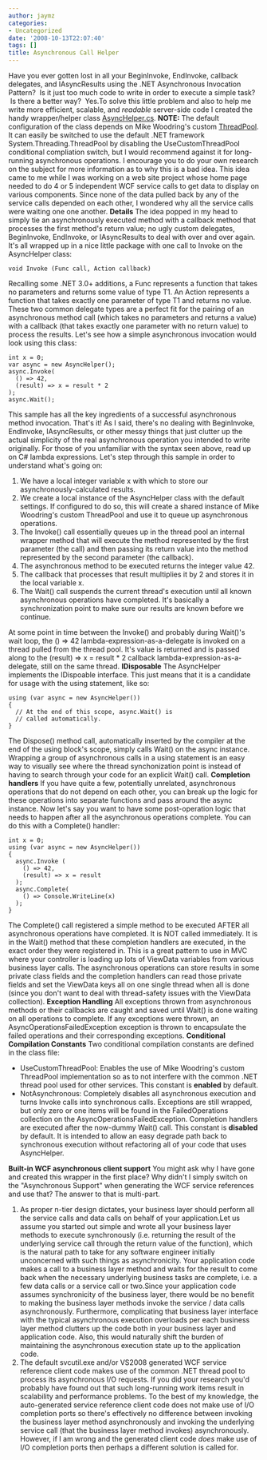 ```yaml
---
author: jaymz
categories:
- Uncategorized
date: '2008-10-13T22:07:40'
tags: []
title: Asynchronous Call Helper
---
```

Have you ever gotten lost in all your BeginInvoke, EndInvoke, callback delegates, and IAsyncResults using the .NET Asynchronous Invocation Pattern?  Is it just too much code to write in order to execute a simple task?  Is there a better way?  Yes.<!--more-->To solve this little problem and also to help me write more efficient,
scalable, and _readable_ server-side code I created the handy wrapper/helper
class [AsyncHelper.cs](/images/2008/10/asynchelper.cs "AsyncHelper"). **NOTE:** The default
configuration of the class depends on Mike Woodring's custom
[ThreadPool](http://www.bearcanyon.com/dotnet/#threadpool). It can easily be
switched to use the default .NET framework System.Threading.ThreadPool by
disabling the UseCustomThreadPool conditional compliation switch, but I would
recommend against it for long-running asynchronous operations. I encourage you
to do your own research on the subject for more information as to why this is
a bad idea. This idea came to me while I was working on a web site project
whose home page needed to do 4 or 5 independent WCF service calls to get data
to display on various components. Since none of the data pulled back by any of
the service calls depended on each other, I wondered why all the service calls
were waiting one one another. **Details** The idea popped in my head to simply
tie an asynchronously executed method with a callback method that processes
the first method's return value; no ugly custom delegates, BeginInvoke,
EndInvoke, or IAsyncResults to deal with over and over again. It's all wrapped
up in a nice little package with one call to Invoke on the AsyncHelper class:

    
    
    void Invoke (Func call, Action callback)

Recalling some .NET 3.0+ additions, a Func<T1> represents a function that
takes no parameters and returns some value of type T1. An Action<T1>
represents a function that takes exactly one parameter of type T1 and returns
no value. These two common delegate types are a perfect fit for the pairing of
an asynchronous method call (which takes no parameters and returns a value)
with a callback (that takes exactly one parameter with no return value) to
process the results. Let's see how a simple asynchronous invocation would look
using this class:

    
    
    int x = 0;
    var async = new AsyncHelper();
    async.Invoke(
      () => 42,
      (result) => x = result * 2
    );
    async.Wait();

This sample has all the key ingredients of a successful asynchronous method
invocation. That's it! As I said, there's no dealing with BeginInvoke,
EndInvoke, IAsyncResults, or other messy things that just clutter up the
actual simplicity of the real asynchronous operation you intended to write
originally. For those of you unfamiliar with the syntax seen above, read up on
C# lambda expressions. Let's step through this sample in order to understand
what's going on:

  1. We have a local integer variable x with which to store our asynchronously-calculated results.
  2. We create a local instance of the AsyncHelper class with the default settings. If configured to do so, this will create a shared instance of Mike Woodring's custom ThreadPool and use it to queue up asynchronous operations.
  3. The Invoke() call essentially queues up in the thread pool an internal wrapper method that will execute the method represented by the first parameter (the call) and then passing its return value into the method represented by the second parameter (the callback).
  4. The asynchronous method to be executed returns the integer value 42.
  5. The callback that processes that result multiplies it by 2 and stores it in the local variable x.
  6. The Wait() call suspends the current thread's execution until all known asynchronous operations have completed. It's basically a synchronization point to make sure our results are known before we continue.

At some point in time between the Invoke() and probably during Wait()'s wait
loop, the () => 42 lambda-expression-as-a-delegate is invoked on a thread
pulled from the thread pool. It's value is returned and is passed along to the
(result) => x = result * 2 callback lambda-expression-as-a-delegate, still on
the same thread. **IDisposable** The AsyncHelper implements the IDispoable
interface. This just means that it is a candidate for usage with the using
statement, like so:

    
    
    using (var async = new AsyncHelper())
    {
      // At the end of this scope, async.Wait() is
      // called automatically.
    }

The Dispose() method call, automatically inserted by the compiler at the end
of the using block's scope, simply calls Wait() on the async instance.
Wrapping a group of asynchronous calls in a using statement is an easy way to
visually see where the thread synchonization point is instead of having to
search through your code for an explicit Wait() call. **Completion handlers**
If you have quite a few, potentially unrelated, asynchronous operations that
do not depend on each other, you can break up the logic for these operations
into separate functions and pass around the async instance. Now let's say you
want to have some post-operation logic that needs to happen after all the
asynchronous operations complete. You can do this with a Complete() handler:

    
    
    int x = 0;
    using (var async = new AsyncHelper())
    {
      async.Invoke (
        () => 42,
        (result) => x = result
      );
      async.Complete(
        () => Console.WriteLine(x)
      );
    }

The Complete() call registered a simple method to be executed AFTER all
asynchronous operations have completed. It is NOT called immediately. It is in
the Wait() method that these completion handlers are executed, in the exact
order they were registered in. This is a great pattern to use in MVC where
your controller is loading up lots of ViewData variables from various business
layer calls. The asynchronous operations can store results in some private
class fields and the completion handlers can read those private fields and set
the ViewData keys all on one single thread when all is done (since you don't
want to deal with thread-safety issues with the ViewData collection).
**Exception Handling** All exceptions thrown from asynchronous methods or
their callbacks are caught and saved until Wait() is done waiting on all
operations to complete. If any exceptions were thrown, an
AsyncOperationsFailedException exception is thrown to encapsulate the failed
operations and their corresponding exceptions. **Conditional Compilation
Constants** Two conditional compilation constants are defined in the class
file:

  * UseCustomThreadPool: Enables the use of Mike Woodring's custom ThreadPool implementation so as to not interfere with the common .NET thread pool used for other services. This constant is **enabled** by default.
  * NotAsynchronous: Completely disables all asynchronous execution and turns Invoke calls into synchronous calls. Exceptions are still wrapped, but only zero or one items will be found in the FailedOperations collection on the AsyncOperationsFailedException. Completion handlers are executed after the now-dummy Wait() call. This constant is **disabled** by default. It is intended to allow an easy degrade path back to synchronous execution without refactoring all of your code that uses AsyncHelper.

**Built-in WCF asynchronous client support** You might ask why I have gone and
created this wrapper in the first place? Why didn't I simply switch on the
"Asynchronous Support" when generating the WCF service references and use
that? The answer to that is multi-part.

  1. As proper n-tier design dictates, your business layer should perform all the service calls and data calls on behalf of your application.Let us assume you started out simple and wrote all your business layer methods to execute synchronously (i.e. returning the result of the underlying service call through the return value of the function), which is the natural path to take for any software engineer initially unconcerned with such things as asynchronicity. Your application code makes a call to a business layer method and waits for the result to come back when the necessary underlying business tasks are complete, i.e. a few data calls or a service call or two.Since your application code assumes synchronicity of the business layer, there would be no benefit to making the business layer methods invoke the service / data calls asynchronously. Furthermore, complicating that business layer interface with the typical asynchronous execution overloads per each business layer method clutters up the code both in your business layer and application code. Also, this would naturally shift the burden of maintaining the asynchronous execution state up to the application code.
  2. The default svcutil.exe and/or VS2008 generated WCF service reference client code makes use of the common .NET thread pool to process its asynchronous I/O requests. If you did your research you'd probably have found out that such long-running work items result in scalability and performance problems. To the best of my knowledge, the auto-generated service reference client code does not make use of I/O completion ports so there's effectively no difference between invoking the business layer method asynchronously and invoking the underlying service call (that the business layer method invokes) asynchronously. However, if I am wrong and the generated client code _does_ make use of I/O completion ports then perhaps a different solution is called for.
